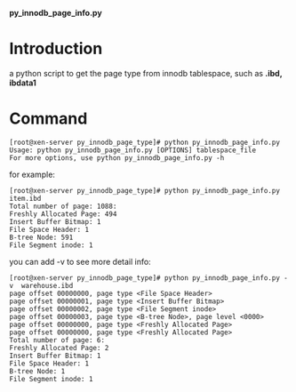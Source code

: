 **py\_innodb\_page\_info.py**

# Introduction #

a python script to get the page type from innodb tablespace, such as **.ibd, ibdata1**


# Command #

```
[root@xen-server py_innodb_page_type]# python py_innodb_page_info.py 
Usage: python py_innodb_page_info.py [OPTIONS] tablespace_file
For more options, use python py_innodb_page_info.py -h
```

for example:
```
[root@xen-server py_innodb_page_type]# python py_innodb_page_info.py item.ibd 
Total number of page: 1088:
Freshly Allocated Page: 494
Insert Buffer Bitmap: 1
File Space Header: 1
B-tree Node: 591
File Segment inode: 1
```

you can add -v to see more detail info:
```
[root@xen-server py_innodb_page_type]# python py_innodb_page_info.py -v  warehouse.ibd 
page offset 00000000, page type <File Space Header>
page offset 00000001, page type <Insert Buffer Bitmap>
page offset 00000002, page type <File Segment inode>
page offset 00000003, page type <B-tree Node>, page level <0000>
page offset 00000000, page type <Freshly Allocated Page>
page offset 00000000, page type <Freshly Allocated Page>
Total number of page: 6:
Freshly Allocated Page: 2
Insert Buffer Bitmap: 1
File Space Header: 1
B-tree Node: 1
File Segment inode: 1
```